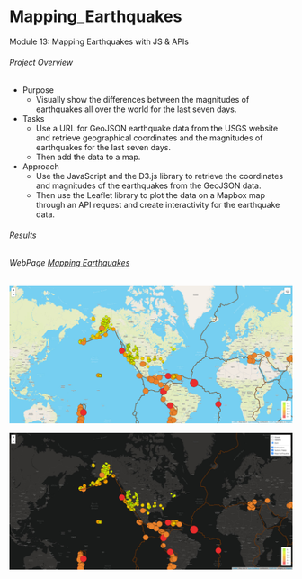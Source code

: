 # Mapping_Earthquakes
Module 13: Mapping Earthquakes with JS &amp; APIs
###### Project Overview
- Purpose
    - Visually show the differences between the magnitudes of earthquakes all over the world for the last seven days.
- Tasks
    - Use a URL for GeoJSON earthquake data from the USGS website and retrieve geographical coordinates and the magnitudes of earthquakes for the last seven days. 
    - Then add the data to a map.
- Approach
    - Use the JavaScript and the D3.js library to retrieve the coordinates and magnitudes of the earthquakes from the GeoJSON data. 
    - Then use the Leaflet library to plot the data on a Mapbox map through an API request and create interactivity for the earthquake data.
###### Results

###### WebPage [Mapping Earthquakes](https://robyndook.github.io/plotly_deployment/)


![Light Map](https://github.com/robyndook/Mapping_Earthquakes/blob/b455ac0bafe25332f65ce0628ac27610b7555bc5/Images/2022-03-28_14-16-46.jpg)

![Dark Map](https://github.com/robyndook/Mapping_Earthquakes/blob/b455ac0bafe25332f65ce0628ac27610b7555bc5/Images/2022-03-28_14-17-59.jpg)

